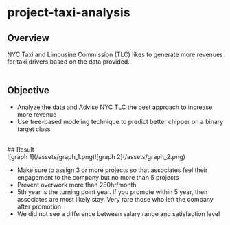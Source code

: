 # project-taxi-analysis

## Overview<br>
  NYC Taxi and Limousine Commission (TLC) likes to generate more revenues for taxi drivers based on the data provided.<br>
<br>
## Objective<br>
* Analyze the data and Advise NYC TLC the best approach to increase more revenue<br>
* Use tree-based modeling technique to predict better chipper on a binary target class<br>
  
<br>
## Result<br>
![graph 1](/assets/graph_1.png)![graph 2](/assets/graph_2.png)<br>

  * Make sure to assign 3 or more projects so that associates feel their engagement to the company but no more than 5 projects<br>
  * Prevent overwork more than 280hr/month<br>
  * 5th year is the turning point year. If you promote within 5 year, then associates are most likely stay. Very rare those who left the company after promotion<br>
  * We did not see a difference between salary range and satisfaction level<br>
<br>
